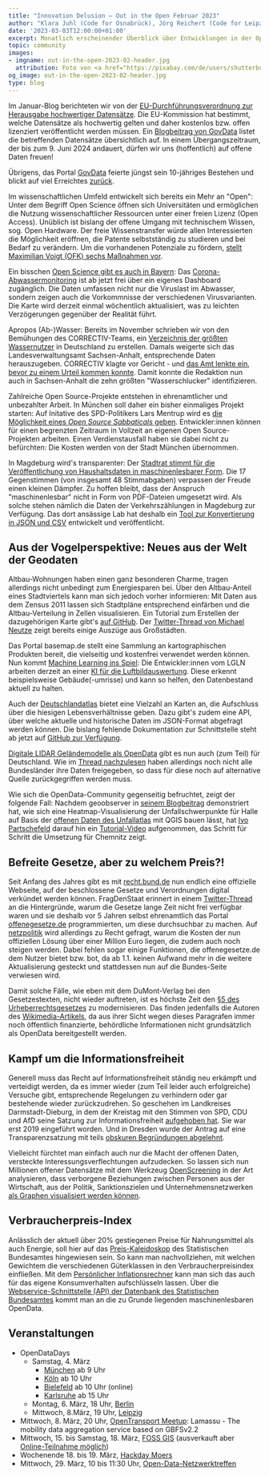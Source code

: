 ```yaml
---
title: "Innovation Delusion – Out in the Open Februar 2023"
author: "Klara Juhl (Code for Osnabrück), Jörg Reichert (Code for Leipzig), et al."
date: '2023-03-03T12:00:00+01:00'
excerpt: Monatlich erscheinender Überblick über Entwicklungen in der Open Data und Civic Tech Szene
topic: community
images:
- imgname: out-in-the-open-2023-02-header.jpg
  attribution: Foto von <a href="https://pixabay.com/de/users/shutterbug75-2077322/">Shutterbug75</a> auf <a href="https://pixabay.com/de/photos/geschäft-stadt-elektrisch-1239418/">Pixabay</a>
og_image: out-in-the-open-2023-02-header.jpg
type: blog
---
```


Im Januar-Blog berichteten wir von der [EU-Durchführungsverordnung zur Herausgabe hochwertiger Datensätze](https://eur-lex.europa.eu/legal-content/DE/TXT/HTML/?uri=CELEX:32023R0138&from=EN#d1e213-43-1). Die EU-Kommission hat bestimmt, welche Datensätze als hochwertig gelten und daher kostenlos bzw. offen lizenziert veröffentlicht werden müssen. Ein [Blogbeitrag von GovData](https://www.govdata.de/web/guest/neues/-/blogs/hochwertige-datensatze) listet die betreffenden Datensätze übersichtlich auf. In einem Übergangszeitraum, der bis zum 9. Juni 2024 andauert, dürfen wir uns (hoffentlich) auf offene Daten freuen!

Übrigens, das Portal [GovData](https://www.govdata.de/) feierte jüngst sein 10-jähriges Bestehen und blickt auf viel Erreichtes [zurück](https://www.govdata.de/web/guest/neues/-/blogs/wir-feiern-10-jahre-govdata).

Im wissenschaftlichen Umfeld entwickelt sich bereits ein Mehr an "Open": Unter dem Begriff Open Science öffnen sich Universitäten und ermöglichen die Nutzung wissenschaftlicher Ressourcen unter einer freien Lizenz (Open Access). Unüblich ist bislang der offene Umgang mit technischem Wissen, sog. Open Hardware. Der freie Wissenstransfer würde allen Interessierten die Möglichkeit eröffnen, die Patente selbstständig zu studieren und bei Bedarf zu verändern. Um die vorhandenen Potenziale zu fördern, [stellt Maximilian Voigt (OFK) sechs Maßnahmen vor](https://okfn.de/files/blog/2022/Zukunftsstrategie_Potenziale%20von%20Open%20Hardware.pdf).

Ein bisschen [Open Science gibt es auch in Bayern](https://www.br.de/nachrichten/bayern/bayern-bietet-daten-aus-corona-abwasser-monitoring-online-an,TVRu7Yr): Das [Corona-Abwassermonitoring](https://www.bay-voc.lmu.de/abwassermonitoring) ist ab jetzt frei über ein eigenes Dashboard zugänglich. Die Daten umfassen nicht nur die Viruslast im Abwasser, sondern zeigen auch die Vorkommnisse der verschiedenen Virusvarianten. Die Karte wird derzeit einmal wöchentlich aktualisiert, was zu leichten Verzögerungen gegenüber der Realität führt.

Apropos (Ab-)Wasser: Bereits im November schrieben wir von den Bemühungen des CORRECTIV-Teams, ein [Verzeichnis der größten Wassernutzer](https://correctiv.org/aktuelles/kampf-um-wasser/2022/11/22/klimawandel-wasser-knapp-industrie-hat-jahrzehntelange-entnahmerechte/#niedersachsen) in Deutschland zu erstellen. Damals weigerte sich das Landesverwaltungsamt Sachsen-Anhalt, entsprechende Daten herauszugeben. CORRECTIV klagte vor Gericht - und [das Amt lenkte ein, bevor zu einem Urteil kommen konnte](https://correctiv.org/aktuelles/kampf-um-wasser/2023/02/14/nach-klage-sachsen-anhalt-gibt-daten-zu-den-groessten-wasserschluckern-heraus/).  Damit konnte die Redaktion nun auch in Sachsen-Anhalt die zehn größten "Wasserschlucker" identifizieren.

Zahlreiche Open Source-Projekte entstehen in ehrenamtlicher und unbezahlter Arbeit. In München soll daher ein bisher einmaliges Projekt starten: Auf Initative des SPD-Politikers Lars Mentrup wird es [die Möglichkeit eines _Open Source Sabbaticals_ geben](https://twitter.com/mentrup/status/1625918478644396034?s=20). Entwickler:innen können für einen begrenzten Zeitraum in Vollzeit an eigenen Open Source-Projekten arbeiten. Einen Verdienstausfall haben sie dabei nicht zu befürchten: Die Kosten werden von der Stadt München übernommen.

In Magdeburg wird's transparenter: Der [Stadtrat stimmt für die Veröffentlichung von Haushaltsdaten in maschinenlesbarer Form](https://twitter.com/CodeForMD/status/1626243239500972032?s=20). Die 17 Gegenstimmen (von insgesamt 48 Stimmabgaben) verpassen der Freude einen kleinen Dämpfer. Zu hoffen bleibt, dass der Anspruch "maschinenlesbar" nicht in Form von PDF-Dateien umgesetzt wird. Als solche stehen nämlich die Daten der Verkehrszählungen in Magdeburg zur Verfügung. Das dort ansässige Lab hat deshalb ein [Tool zur Konvertierung in JSON und CSV](https://github.com/code-for-magdeburg/verkehrszaehlung-magdeburg) entwickelt und veröffentlicht. 

## Aus der Vogelperspektive: Neues aus der Welt der Geodaten
Altbau-Wohnungen haben einen ganz besonderen Charme, tragen allerdings nicht unbedingt zum Energiesparen bei. Über den Altbau-Anteil eines Stadtviertels kann man sich jedoch vorher informieren: Mit Daten aus dem Zensus 2011 lassen sich Stadtpläne entsprechend einfärben und die Altbau-Verteilung in Zellen visualisieren. Ein Tutorial zum Erstellen der dazugehörigen Karte gibt's [auf GitHub](https://github.com/wahlatlas/grid_data). Der [Twitter-Thread von Michael Neutze](https://twitter.com/wahlatlas/status/1629412941903568898) zeigt bereits einige Auszüge aus Großstädten.

Das Portal basemap.de stellt eine Sammlung an kartographischen Produkten bereit, die vielseitig und kostenfrei verwendet werden können. Nun kommt [Machine Learning ins Spiel](https://twitter.com/marcoh___/status/1621771331648868352?s=20): Die Entwickler:innen vom LGLN arbeiten derzeit an einer [KI für die Luftbildauswertung](https://geoobserver.wordpress.com/2023/02/16/lgln-news-basemap-de-demnachst-mit-ki-in-der-luftbildauswertung/). Diese erkennt beispielsweise Gebäude(-umrisse) und kann so helfen, den Datenbestand aktuell zu halten.

Auch der [Deutschlandatlas](https://www.deutschlandatlas.bund.de/DE/Home/home_node.html) bietet eine Vielzahl an Karten an, die Aufschluss über die hiesigen Lebensverhältnisse geben. Dazu gibt's zudem eine API, über welche aktuelle und historische Daten im JSON-Format abgefragt werden können. Die bislang fehlende Dokumentation zur Schnittstelle steht ab jetzt auf [GitHub zur Verfügung](https://github.com/bundesAPI/deutschlandatlas-api).

[Digitale LIDAR Geländemodelle als OpenData](https://sonny.4lima.de/) gibt es nun auch (zum Teil) für Deutschland. Wie im [Thread nachzulesen](https://twitter.com/SonnyLidarDTMs/status/1630485125052989440) haben allerdings noch nicht alle Bundesländer ihre Daten freigegeben, so dass für diese noch auf alternative Quelle zurückgegriffen werden muss.

Wie sich die OpenData-Community gegenseitig befruchtet, zeigt der folgende Fall: Nachdem geoobserver in [seinem Blogbeitrag](https://geoobserver.wordpress.com/2023/02/24/qgis-tipp-halle-und-die-unfallschwerpunkte/) demonstriert hat, wie sich eine Heatmap-Visualisierung der Unfallschwerpunkte für Halle auf Basis der [offenen Daten des Unfallatlas](https://unfallatlas.statistikportal.de/_opendata2022.html) mit QGIS bauen lässt, hat [Ivo Partschefeld](https://twitter.com/PyQgis) darauf hin ein [Tutorial-Video](https://geoobserver.wordpress.com/2023/02/27/qgis-tipp-die-unfallschwerpunkte-youtube/) aufgenommen, das Schritt für Schritt die Umsetzung für Chemnitz zeigt.

## Befreite Gesetze, aber zu welchem Preis?!
Seit Anfang des Jahres gibt es mit [recht.bund.de](https://www.recht.bund.de/) nun endlich eine offizielle Webseite, auf der beschlossene Gesetze und Verordnungen digital verkündet werden können. FragDenStaat erinnert in einem [Twitter-Thread](https://twitter.com/fragdenstaat/status/1626576640804528128) an die Hintergründe, warum die Gesetze lange Zeit nicht frei verfügbar waren und sie deshalb vor 5 Jahren selbst ehrenamtlich das Portal [offenegesetze.de](https://offenegesetze.de/) programmierten, um diese durchsuchbar zu machen. Auf [netzpolitik](https://netzpolitik.org/2023/everkuendung_digitales-bundesgesetzblatt-wie-teuer-darf-ein-staatlicher-pdf-reader-sein/) wird allerdings zu Recht gefragt, warum die Kosten der nun offiziellen Lösung über einer Million Euro liegen, die zudem auch noch steigen werden. Dabei fehlen sogar einige Funktionen, die offenegesetze.de dem Nutzer bietet bzw. bot, da ab 1.1. keinen Aufwand mehr in die weitere Aktualisierung gesteckt und stattdessen nun auf die Bundes-Seite verwiesen wird.

Damit solche Fälle, wie eben mit dem DuMont-Verlag bei den Gesetzestexten, nicht wieder auftreten, ist es höchste Zeit den [§5 des Urheberrechtsgesetzes](http://www.gesetze-im-internet.de/urhg/__5.html) zu modernisieren. Das finden jedenfalls die Autoren des [Wikimedia-Artikels](https://blog.wikimedia.de/2023/02/23/monsters-of-law/), da aus ihrer Sicht wegen dieses Paragrafen immer noch öffentlich finanzierte, behördliche Informationen nicht grundsätzlich als OpenData bereitgestellt werden.

## Kampf um die Informationsfreiheit
Generell muss das Recht auf Informationsfreiheit ständig neu erkämpft und verteidigt werden, da es immer wieder (zum Teil leider auch erfolgreiche) Versuche gibt, entsprechende Regelungen zu verhindern oder gar bestehende wieder zurückzudrehen. So geschehen im Landkreises Darmstadt-Dieburg, in dem der Kreistag mit den Stimmen von SPD, CDU und AfD seine Satzung zur Informationsfreiheit [aufgehoben hat](https://ddrm.de/landkreis-darmstadt-dieburg-informationsfreiheitssatzung-wieder-aufgehoben/). Sie war erst 2019 eingeführt worden. Und in Dresden wurde der Antrag auf eine Transparenzsatzung mit teils [obskuren Begründungen abgelehnt](https://twitter.com/DissidentenDD/status/1630510917187252231).

Vielleicht fürchtet man einfach auch nur die Macht der offenen Daten, versteckte Interessungsverflechtungen aufzudecken. So lassen sich nun Millionen offener Datensätze mit dem Werkzeug [OpenScreening](https://resources.linkurious.com/openscreening) in der Art analysieren, dass verborgene Beziehungen zwischen Personen aus der Wirtschaft, aus der Politik, Sanktionszielen und Unternehmensnetzwerken [als Graphen visualisiert werden können](https://www.openownership.org/en/news/connecting-beneficial-ownership-peps-and-sanctions-data-with-openscreening/).

## Verbraucherpreis-Index
Anlässlich der aktuell über 20% gestiegenen Preise für Nahrungsmittel als auch Energie, soll hier auf das [Preis-Kaleidoskop](https://www.destatis.de/DE/Themen/Wirtschaft/Preise/Verbraucherpreisindex/PreisKaleidoskopUebersicht.html) des Statistischen Bundesamtes hingewiesen sein. So kann man nachvollziehen, mit welchen Gewichtem die verschiedenen Güterklassen in den Verbraucherpreisindex einfließen. Mit dem [Persönlicher Inflationsrechner](https://service.destatis.de/inflationsrechner/) kann man sich das auch für das eigene Konsumverhalten aufschlüsseln lassen. Über die  [Webservice-Schnittstelle (API) der Datenbank des Statistischen Bundesamtes](https://www.destatis.de/DE/Service/OpenData/_inhalt.html) kommt man an die zu Grunde liegenden maschinenlesbaren OpenData.

## Veranstaltungen
 * OpenDataDays
   * Samstag, 4. März
     * [München](https://veranstaltungen.muenchen.de/rit/veranstaltungen/open-data-day-muenchen-2023/) ab 9 Uhr
     * [Köln](https://www.offenedaten-koeln.de/blog/open-data-day-2023-samstag-4-märz-2023-1000-bis-1500-uhr-zukunftslabor-der-stadt-köln) ab 10 Uhr
     * [Bielefeld](https://www.bielefeld.de/node/22919) ab 10 Uhr (online)
     * [Karlsruhe](https://ok-lab-karlsruhe.de/en/projekte/odd/) ab 15 Uhr
   * Montag, 6. März, 18 Uhr, [Berlin](https://citylab-berlin.org/de/events/maptime-berlin/) 
   * Mittwoch, 8.März, 19 Uhr, [Leipzig](https://www.meetup.com/de-DE/oklab-leipzig/events/291688441/) 
 * Mittwoch, 8. März, 20 Uhr, [OpenTransport Meetup](https://github.com/transportkollektiv/meetup/wiki): Lamassu - The mobility data aggregation service based on GBFSv2.2
 * Mittwoch, 15. bis Samstag, 18. März, [FOSS GIS](https://www.fossgis.de/) (ausverkauft aber [Online-Teilnahme möglich](https://mastodon.online/@FOSSGISeV/109910007572566654)) 
 * Wochenende 18. bis 19. März, [Hackday Moers](https://www.codeforniederrhein.de/hackday-2023/)
 * Mittwoch, 29. März, 10 bis 11:30 Uhr, [Open-Data-Netzwerktreffen](https://blog-smartcountry.de/veranstaltung-austauschformat-fuer-open-data-in-kommunen/)




